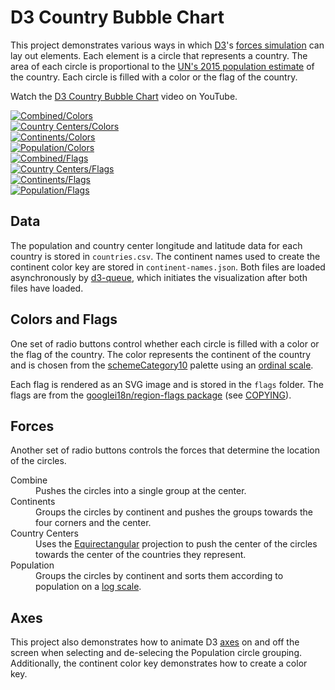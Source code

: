 # D3 Country Bubble Chart

This project demonstrates various ways in which [D3](https://d3js.org/)'s [forces simulation](https://github.com/d3/d3-force) can lay out elements. Each element is a circle that represents a country. The area of each circle is proportional to the [UN's 2015 population estimate](https://esa.un.org/unpd/wpp/Download/Standard/Population/) of the country. Each circle is filled with a color or the flag of the country.

Watch the [D3 Country Bubble Chart](https://www.youtube.com/watch?v=ChniIfhvw-M) video on YouTube.

<div>
  <a href="http://usabilityetc.github.io/assets/d3-country-bubble-chart/d3-country-bubble-chart-combine-colors.png"><img src="http://usabilityetc.github.io/assets/d3-country-bubble-chart/d3-country-bubble-chart-combine-colors.png" alt="Combined/Colors"></a>
</div>

<div>
  <a href="http://usabilityetc.github.io/assets/d3-country-bubble-chart/d3-country-bubble-chart-country-centers-colors.png"><img src="http://usabilityetc.github.io/assets/d3-country-bubble-chart/d3-country-bubble-chart-country-centers-colors.png" alt="Country Centers/Colors"></a>
</div>

<div>
  <a href="http://usabilityetc.github.io/assets/d3-country-bubble-chart/d3-country-bubble-chart-continents-colors.png"><img src="http://usabilityetc.github.io/assets/d3-country-bubble-chart/d3-country-bubble-chart-continents-colors.png" alt="Continents/Colors"></a>
</div>

<div>
  <a href="http://usabilityetc.github.io/assets/d3-country-bubble-chart/d3-country-bubble-chart-population-colors.png"><img src="http://usabilityetc.github.io/assets/d3-country-bubble-chart/d3-country-bubble-chart-population-colors.png" alt="Population/Colors"></a>
</div>

<div>
  <a href="http://usabilityetc.github.io/assets/d3-country-bubble-chart/d3-country-bubble-chart-combine-flags.png"><img src="http://usabilityetc.github.io/assets/d3-country-bubble-chart/d3-country-bubble-chart-combine-flags.png" alt="Combined/Flags"></a>
</div>

<div>
  <a href="http://usabilityetc.github.io/assets/d3-country-bubble-chart/d3-country-bubble-chart-country-centers-flags.png"><img src="http://usabilityetc.github.io/assets/d3-country-bubble-chart/d3-country-bubble-chart-country-centers-flags.png" alt="Country Centers/Flags"></a>
</div>

<div>
  <a href="http://usabilityetc.github.io/assets/d3-country-bubble-chart/d3-country-bubble-chart-continents-flags.png"><img src="http://usabilityetc.github.io/assets/d3-country-bubble-chart/d3-country-bubble-chart-continents-flags.png" alt="Continents/Flags"></a>
</div>

<div>
  <a href="http://usabilityetc.github.io/assets/d3-country-bubble-chart/d3-country-bubble-chart-population-flags.png"><img src="http://usabilityetc.github.io/assets/d3-country-bubble-chart/d3-country-bubble-chart-population-flags.png" alt="Population/Flags"></a>
</div>

## Data

The population and country center longitude and latitude data for each country is stored in `countries.csv`. The continent names used to create the continent color key are stored in `continent-names.json`. Both files are loaded asynchronously by [d3-queue](https://github.com/d3/d3-queue), which initiates the visualization after both files have loaded.

## Colors and Flags

One set of radio buttons control whether each circle is filled with a color or the flag of the country. The color represents the continent of the country and is chosen from the [schemeCategory10](https://github.com/d3/d3-scale/blob/master/README.md#schemeCategory10) palette using an [ordinal scale](https://github.com/d3/d3-scale/blob/master/README.md#ordinal-scales).

Each flag is rendered as an SVG image and is stored in the `flags` folder. The flags are from the [googlei18n/region-flags package](https://github.com/googlei18n/region-flags/tree/gh-pages/svg) (see [COPYING](https://github.com/googlei18n/region-flags/blob/gh-pages/COPYING)).

## Forces

Another set of radio buttons controls the forces that determine the location of the circles.

<dl>
  <dt>Combine</dt>
  <dd>Pushes the circles into a single group at the center.</dd>
  <dt>Continents</dt>
  <dd>Groups the circles by continent and pushes the groups towards the four corners and the center.</dd>
  <dt>Country Centers</dt>
  <dd>Uses the <a href="https://github.com/d3/d3-geo#geoEquirectangular">Equirectangular</a> projection to push the center of the circles towards the center of the countries they represent.</dd>
  <dt>Population</dt>
  <dd>Groups the circles by continent and sorts them according to population on a <a href="https://github.com/d3/d3-scale#scaleLog">log scale</a>.</dd>
</dl>

## Axes

This project also demonstrates how to animate D3 [axes](https://github.com/d3/d3-axis) on and off the screen when selecting and de-selecing the Population circle grouping. Additionally, the continent color key demonstrates how to create a color key.
